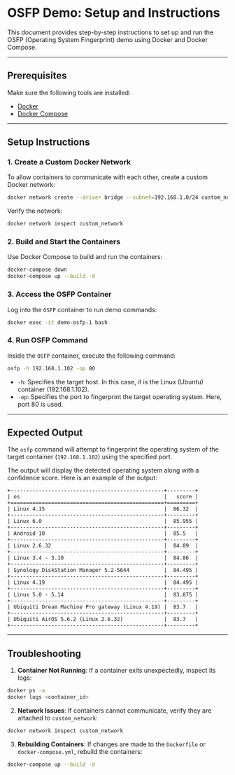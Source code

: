 # OSFP Demo: Setup and Instructions

This document provides step-by-step instructions to set up and run the OSFP (Operating System Fingerprint) demo using Docker and Docker Compose.

---

## Prerequisites

Make sure the following tools are installed:
- [Docker](https://docs.docker.com/get-docker/)
- [Docker Compose](https://docs.docker.com/compose/install/)

---

## Setup Instructions

### 1. Create a Custom Docker Network
To allow containers to communicate with each other, create a custom Docker network:
```bash
docker network create --driver bridge --subnet=192.168.1.0/24 custom_network
```
Verify the network:
```bash
docker network inspect custom_network
```

### 2. Build and Start the Containers
Use Docker Compose to build and run the containers:
```bash
docker-compose down
docker-compose up --build -d
```

### 3. Access the OSFP Container
Log into the `OSFP` container to run demo commands:
```bash
docker exec -it demo-osfp-1 bash
```

### 4. Run OSFP Command
Inside the `OSFP` container, execute the following command:
```bash
osfp -h 192.168.1.102 -op 80
```
* `-h`: Specifies the target host. In this case, it is the Linux (Ubuntu) container (192.168.1.102).
* `-op`: Specifies the port to fingerprint the target operating system. Here, port 80 is used.

---
## Expected Output
The `osfp` command will attempt to fingerprint the operating system of the target container (`192.168.1.102`) using the specified port.

The output will display the detected operating system along with a confidence score. Here is an example of the output:
```
+-------------------------------------------------+---------+
| os                                              |   score |
+=================================================+=========+
| Linux 4.15                                      |  86.32  |
+-------------------------------------------------+---------+
| Linux 6.0                                       |  85.955 |
+-------------------------------------------------+---------+
| Android 10                                      |  85.5   |
+-------------------------------------------------+---------+
| Linux 2.6.32                                    |  84.89  |
+-------------------------------------------------+---------+
| Linux 3.4 - 3.10                                |  84.86  |
+-------------------------------------------------+---------+
| Synology DiskStation Manager 5.2-5644           |  84.495 |
+-------------------------------------------------+---------+
| Linux 4.19                                      |  84.495 |
+-------------------------------------------------+---------+
| Linux 5.0 - 5.14                                |  83.875 |
+-------------------------------------------------+---------+
| Ubiquiti Dream Machine Pro gateway (Linux 4.19) |  83.7   |
+-------------------------------------------------+---------+
| Ubiquiti AirOS 5.6.2 (Linux 2.6.32)             |  83.7   |
+-------------------------------------------------+---------+
```
---

## Troubleshooting
1. **Container Not Running**: If a container exits unexpectedly, inspect its logs:
```bash
docker ps -a
docker logs <container_id>
```

2. **Network Issues**: If containers cannot communicate, verify they are attached to `custom_network`:
```bash
docker network inspect custom_network
```

3. **Rebuilding Containers**: If changes are made to the `Dockerfile` or `docker-compose.yml`, rebuild the containers:
```bash
docker-compose up --build -d
```
